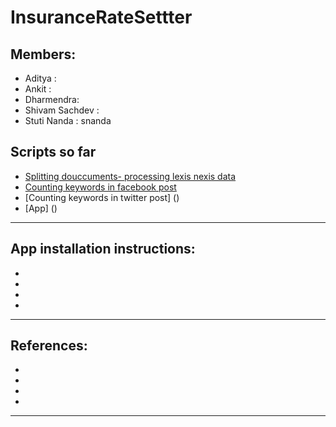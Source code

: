 # InsuranceRateSettter


## Members:
- Aditya :
- Ankit :
- Dharmendra:
- Shivam Sachdev : 
- Stuti Nanda : snanda

## Scripts so far

- [Splitting douccuments- processing lexis nexis data](https://github.com/stutinanda/InsuranceRateSettter/blob/master/splitDocs.py)
- [Counting keywords in facebook post](https://github.com/stutinanda/InsuranceRateSettter/blob/master/fb-counting.py)
- [Counting keywords in twitter post] ()
- [App] ()

------------------------------

## App installation instructions: 
- 
-
-
-

-------------------------------------------

## References:
-
-
-
-
------------------------------------------------------------------------------------------------------
